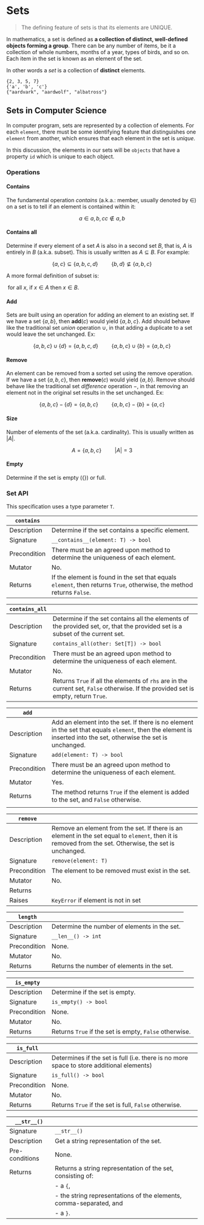 # Sets

> The defining feature of sets is that its elements are UNIQUE.

In mathematics, a set is defined as **a collection of distinct, well-defined objects forming a group**. There can be any number of items, be it a collection of whole numbers, months of a year, types of birds, and so on. Each item in the set is known as an element of the set.

In other words a *set* is a collection of **distinct** elements.

```text
{2, 3, 5, 7} 
{'a', 'b', 'c'} 
{"aardvark", "aardwolf", "albatross"}
```

## Sets in Computer Science

In computer program, sets are represented by a collection of elements.   For each `element`, there must be some identifying feature that distinguishes one `element` from another, which ensures that each element in the set is *unique*.

In this discussion, the elements in our sets will be `objects` that have a property `id` which is unique to each object.

### Operations

#### Contains

The fundamental operation *contains* (a.k.a.: member, usually denoted by $\in$) on a set is to tell
if an element is contained within it:

$$
a \in {a, b, c}
c \not\in {a, b}
$$

#### Contains all

Determine if every element of a set $A$ is also in a second set $B$, that is, $A$ is entirely in $B$
(a.k.a. subset). This is usually written as $A \subseteq B$. For example:

$$
\{a, c\} \subseteq \{a, b, c, d\}  \hspace{1cm}  \{b, d\} \not\subseteq \{a, b, c\}
$$

A more formal definition of subset is: 

​	for all $x$, if $x \in A$ then $x \in B$.

#### Add

Sets are built using an operation for adding an element to an existing set. If we have a set
$\{a,b\}$, then $\textbf{add}(c)$ would yield $\{a,b,c\}$. Add should behave like the traditional
set *union* operation $\cup$, in that adding a duplicate to a set would leave the set unchanged. Ex:

$$
\{a,b,c\} \cup \{d\}  = \{a,b,c,d\} \hspace{1cm} \{a,b,c\} \cup \{b\} = \{a,b,c\}
$$

#### Remove

An element can be removed from a sorted set using the remove operation. If we have a set
$\{a,b,c\}$, then $\textbf{remove}(c)$ would yield $\{a, b\}$. Remove should behave like the
traditional set *difference* operation $-$, in that removing an element not in the original set
results in the set unchanged. Ex:

$$
\{ a, b, c \} - \{ d \} = \{ a, b, c \} \hspace{1cm} \{ a, b, c \} - \{ b \} = \{ a, c \}
$$

#### Size

Number of elements of the set (a.k.a. cardinality). This is usually written as $|A|$.

$$
A= \{ a, b, c \} \hspace{1cm} |A| = 3
$$

#### Empty

Determine if the set is empty ($\{\}$) or full. 

### Set API ###

This specification uses a type parameter `T`.


| `contains`   |                                                                                                                       |
|--------------|-----------------------------------------------------------------------------------------------------------------------|
| Description  | Determine if the set contains a specific element.                                                                     |
| Signature    | `__contains__(element: T) -> bool`                                                                                    |
| Precondition | There must be an agreed upon method to determine the uniqueness of each element.                                      |
| Mutator      | No.                                                                                                                   |
| Returns      | If the element is found in the set that equals `element`, then returns `True`, otherwise, the method returns `False`. |

| `contains_all` |                                                                                                                                     |
|----------------|-------------------------------------------------------------------------------------------------------------------------------------|
| Description    | Determine if the set contains all the elements of the provided set, or, that the provided set is a subset of the current set.       |
| Signature      | `contains_all(other: Set[T]) -> bool`                                                                                               |
| Precondition   | There must be an agreed upon method to determine the uniqueness of each element.                                                    |
| Mutator        | No.                                                                                                                                 |
| Returns        | Returns `True` if all the elements of `rhs` are in the current set, `False` otherwise. If the provided set is empty, return `True`. |

| `add`        |                                                                                                                                                                  |
|--------------|------------------------------------------------------------------------------------------------------------------------------------------------------------------|
| Description  | Add an element into the set. If there is no element in the set that equals `element`, then the element is inserted into the set, otherwise the set is unchanged. |
| Signature    | `add(element: T) -> bool`                                                                                                                                        |
| Precondition | There must be an agreed upon method to determine the uniqueness of each element.                                                                                 |
| Mutator      | Yes.                                                                                                                                                             |
| Returns      | The method returns `True` if the element is added to the set, and `False` otherwise.                                                                             |
|              |                                                                                                                                                                  |

| `remove`     |                                                                                                                                                         |
|--------------|---------------------------------------------------------------------------------------------------------------------------------------------------------|
| Description  | Remove an element from the set. If there is an element in the set equal to `element`, then it is removed from the set. Otherwise, the set is unchanged. |
| Signature    | `remove(element: T)`                                                                                                                                    |
| Precondition | The element to be removed must exist in the set.                                                                                                        |
| Mutator      | No.                                                                                                                                                     |
| Returns      |                                                                                                                                                         |
| Raises       | `KeyError` if element is not in set                                                                                                                     |

| `length`     |                                              |
|--------------|----------------------------------------------|
| Description  | Determine the number of elements in the set. |
| Signature    | `__len__() -> int`                           |
| Precondition | None.                                        |
| Mutator      | No.                                          |
| Returns      | Returns the number of elements in the set.   |

| `is_empty`   |                                                        |
| ------------ | ------------------------------------------------------ |
| Description  | Determine if the set is empty.                         |
| Signature    | `is_empty() -> bool`                                   |
| Precondition | None.                                                  |
| Mutator      | No.                                                    |
| Returns      | Returns `True` if the set is empty, `False` otherwise. |

| `is_full`    |                                                                                          |
|--------------|------------------------------------------------------------------------------------------|
| Description  | Determines if the set is full (i.e. there is no more space to store additional elements) |
| Signature    | `is_full() -> bool`                                                                      |
| Precondition | None.                                                                                    |
| Mutator      | No.                                                                                      |
| Returns      | Returns `True` if the set is full, `False` otherwise.                                    |

| `__str__()`    |                                                                      |
|----------------|----------------------------------------------------------------------|
| Signature      | `__str__()`                                                          |
| Description    | Get a string representation of the set.                              |
| Pre-conditions | None.                                                                |
| Returns        | Returns a string representation of the set, consisting of:           |
|                | -   a `{`,                                                           |
|                | -   the string representations of the elements, comma-separated, and |
|                | -   a `}`.                                                           |

